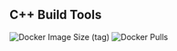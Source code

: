 C++ Build Tools
---

![Docker Image Size (tag)](https://img.shields.io/docker/image-size/crazyuploader/cpp_build_tools/latest) 
![Docker Pulls](https://img.shields.io/docker/pulls/crazyuploader/cpp_build_tools)
